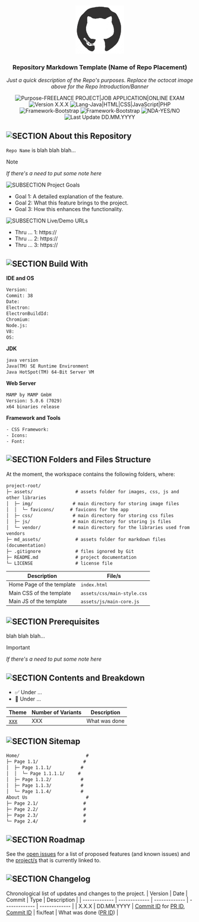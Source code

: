  <p align="center"><img src="/md_assets/octocat.gif" alt="Logo" width="130" height="130"></p>
<h3 align="center">Repository Markdown Template (Name of Repo Placement)</h3>
<p align="center"><em>Just a quick description of the Repo's purposes. Replace the octocat image above for the Repo Introduction/Banner</em></p>

<p align="center">
   <img src="https://img.shields.io/badge/Purpose-FREELANCE%20PROJECT%20|%20JOB%20APPLICATION%20|%20ONLINE%20EXAM-%2300416a?logoColor=white&labelColor=%2300416a&color=%2324292e&textColor=white" alt="Purpose-FREELANCE PROJECT|JOB APPLICATION|ONLINE EXAM">
   <img src="https://img.shields.io/badge/Version-X.X.X-%2300416a?logoColor=white&labelColor=%2300416a&color=%2324292e&textColor=white" alt="Version X.X.X">
   <img src="https://img.shields.io/badge/Lang-Java%20|%20HTML%20|%20CSS%20|%20JavaScript%20|%20PHP-%2300416a?logoColor=white&labelColor=%2300416a&color=%2324292e&textColor=white" alt="Lang-Java|HTML|CSS|JavaScript|PHP">
   <img src="https://img.shields.io/badge/Framework-Bootstrap-%2300416a?logoColor=white&labelColor=%2300416a&color=%2324292e&textColor=white" alt="Framework-Bootstrap">
   <img src="https://img.shields.io/badge/Database-MySQL-%2300416a?logoColor=white&labelColor=%2300416a&color=%2324292e&textColor=white" alt="Framework-Bootstrap">
   <img src="https://img.shields.io/badge/NDA-YES/NO-%2300416a?logoColor=white&labelColor=%2300416a&color=%2324292e&textColor=white" alt="NDA-YES/NO">
   <img src="https://img.shields.io/badge/Last%20Update-DD.MM.YYYY-%2300416a?logoColor=white&labelColor=%2300416a&color=%2324292e&textColor=white" alt="Last Update DD.MM.YYYY">
</p>

## ![SECTION About this Repository](https://custom-icon-badges.demolab.com/badge/-About%20this%20Repository-2471AE?logo=repo&logoColor=white&labelColor=2471AE)

`Repo Name` is blah blah blah...

> [!NOTE]
> *If there's a need to put some note here*

![SUBSECTION Project Goals](https://custom-icon-badges.demolab.com/badge/-Project%20Goals-24292e?logo=star&logoColor=white&labelColor=00416a)

- Goal 1: A detailed explanation of the feature.
- Goal 2: What this feature brings to the project.
- Goal 3: How this enhances the functionality.

![SUBSECTION Live/Demo URLs](https://custom-icon-badges.demolab.com/badge/-Live/Demo%20URLs-24292e?logo=globe&logoColor=white&labelColor=00416a)

- Thru ... 1: https://
- Thru ... 2: https://
- Thru ... 3: https://

## ![SECTION Build With](https://custom-icon-badges.demolab.com/badge/-Build%20With-2471AE?logo=tools&logoColor=white&labelColor=2471AE)

**IDE and OS**
```
Version: 
Commit: 38
Date: 
Electron: 
ElectronBuildId: 
Chromium: 
Node.js: 
V8: 
OS: 
```
**JDK**
```
java version 
Java(TM) SE Runtime Environment 
Java HotSpot(TM) 64-Bit Server VM 
```
**Web Server**
```
MAMP by MAMP GmbH
Version: 5.0.6 (7029)
x64 binaries release
```
**Framework and Tools**
```
- CSS Framework: 
- Icons: 
- Font: 
```

## ![SECTION Folders and Files Structure](https://custom-icon-badges.demolab.com/badge/-Folders%20and%20Files%20Structure-2471AE?logo=file-submodule&logoColor=white&labelColor=2471AE)

At the moment, the workspace contains the following folders, where:
```
project-root/
├─ assets/                # assets folder for images, css, js and other libraries
│  ├─ img/               # main directory for storing image files
│  │  └─ favicons/      # favicons for the app
│  ├─ css/               # main directory for storing css files
│  ├─ js/                # main directory for storing js files
│  └─ vendor/            # main directory for the libraries used from vendors 
├─ md_assets/             # assets folder for markdown files (documentation)
├─ .gitignore             # files ignored by Git
├─ README.md              # project documentation
└─ LICENSE                # license file
```

| Description | File/s |
| ------------- | ------------- |
| Home Page of the template | `index.html` |
| Main CSS of the template | `assets/css/main-style.css` |
| Main JS of the template | `assets/js/main-core.js` |

## ![SECTION Prerequisites](https://custom-icon-badges.demolab.com/badge/-Prerequisites-2471AE?logo=alert&logoColor=white&labelColor=2471AE)
blah blah blah...

> [!IMPORTANT]
> *If there's a need to put some note here*

## ![SECTION Contents and Breakdown](https://custom-icon-badges.demolab.com/badge/-Contents%20and%20Breakdown-2471AE?logo=book&logoColor=white&labelColor=2471AE)
- ✅ Under ...
- 🚧 Under ...

| Theme | Number of Variants | Description |
| ------------- | ------------- | ------------- |
| [xxx](https://github.com/thenocturnaldevgypsy-io/REPO-NAME/) | XXX | What was done |

## ![SECTION Sitemap](https://custom-icon-badges.demolab.com/badge/-Sitemap-2471AE?logo=map&logoSource=feather&logoColor=white&labelColor=2471AE)
```
Home/                         #
├─ Page 1.1/                 # 
│  ├─ Page 1.1.1/           # 
│  │  └─ Page 1.1.1.1/     # 
│  ├─ Page 1.1.2/           #
│  ├─ Page 1.1.3/           #
│  └─ Page 1.1.4/           #
About Us                      #
├─ Page 2.1/                 # 
├─ Page 2.2/                 # 
├─ Page 2.3/                 # 
└─ Page 2.4/                 # 
```
## ![SECTION Roadmap](https://custom-icon-badges.demolab.com/badge/-Roadmap-2471AE?logo=tasklist&logoColor=white&labelColor=2471AE)
See the [open issues](https://github.com/thenocturnaldevgypsy-io/REPO-NAME/issues) for a list of proposed features (and known issues) and the [project/s](https://github.com/thenocturnaldevgypsy-io/REPO-NAME/projects?query=is%3Aopen) that is currently linked to.

## ![SECTION Changelog](https://custom-icon-badges.demolab.com/badge/-Changelog-2471AE?logo=log&logoColor=white&labelColor=2471AE)
Chronological list of updates and changes to the project.
| Version | Date | Commit | Type | Description |
| ------------- | ------------- | ------------- | ------------- | ------------- |
| X.X.X | DD.MM.YYYY | [Commit ID](https://github.com/thenocturnaldevgypsy-io) for [PR ID](https://github.com/thenocturnaldevgypsy-io), [Commit ID](https://github.com/thenocturnaldevgypsy-io) | fix/feat | What was done ([PR ID](https://github.com/thenocturnaldevgypsy-io)) |